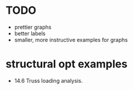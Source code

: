 # TODO
- prettier graphs
- better labels
- smaller, more instructive examples for graphs

# structural opt examples
- 14.6 Truss loading analysis.